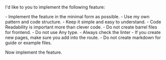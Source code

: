 I'd like to you to implement the following feature:

<guidelines>
- Implement the feature in the minimal form as possible.
- Use my own pattern and code structure.
- Keep it simple and easy to understand.
- Code Readability is important more than clever code.
- Do not create barrel files for frontend.
</guidelines>

<important>
- Do not use Any type.
- Always check the linter
- If you create new pages, make sure you add into the route.
- Do not create markdown for guide or example files.
</important>

Now implement the feature.